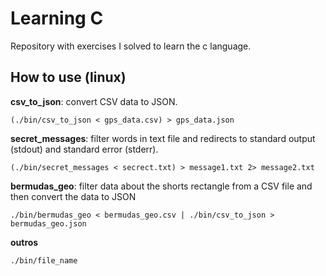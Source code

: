 # Learning C

Repository with exercises I solved to learn the c language.

## How to use (linux)

**csv_to_json**: convert CSV data to JSON.
```
(./bin/csv_to_json < gps_data.csv) > gps_data.json
```

**secret_messages**: filter words in text file and redirects to standard output (stdout) and standard error (stderr).
```
(./bin/secret_messages < secrect.txt) > message1.txt 2> message2.txt
```

**bermudas_geo**: filter data about the shorts rectangle from a CSV file and then convert the data to JSON
```
./bin/bermudas_geo < bermudas_geo.csv | ./bin/csv_to_json > bermudas_geo.json
```

**outros**
```
./bin/file_name
```

